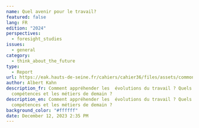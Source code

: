 ```yaml
---
name: Quel avenir pour le travail?
featured: false
lang: FR
edition: "2024"
perspectives:
  - foresight_studies
issues:
  - general
category:
  - think_about_the_future
type:
  - Report
url: https://eak.hauts-de-seine.fr/cahiers/cahier36/files/assets/common/downloads/EAK%20-%20Cahier%2036.pdf
author: Albert Kahn
description_fr: Comment appréhender les  évolutions du travail ? Quels sont les
  compétences et les métiers de demain ?
description_en: Comment appréhender les  évolutions du travail ? Quels sont les
  compétences et les métiers de demain ?
background_color: "#ffffff"
date: December 12, 2023 2:35 PM
---
```

